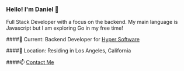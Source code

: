 ### Hello! I'm Daniel 👋
Full Stack Developer with a focus on the backend. My main language is Javascript but I am exploring Go in my free time!

####🔭 Current:
Backend Developer for [Hyper Software](https://hyperrafflebot.io/)

####🏡 Location:
Residing in Los Angeles, California

####📫 [Contact Me](mailto:danielsu@protonmail.com)
